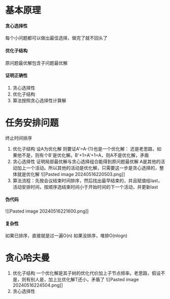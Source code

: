 # 基本原理
#### 贪心选择性
每个小问题都可以做出最佳选择，做完了就不回头了
#### 优化子结构
原问题最优解包含子问题最优解
#### 证明正确性
1. 贪心选择性
2. 优化子结构
3. 算法按照贪心选择性计算解
# 任务安排问题
终止时间排序
1. 优化子结构
   设A为优化解
   则要证A'=A-{1}也是一个优化解：
   还是老思路，如果他不是，则有个B'是优化解。B'+1>A'+1=A，则A不是优化解，矛盾
2. 贪心选择性
   证明局部最优解与贪心选择组合能得到原问题最优解
   A是其他的活动加上一个活动。所以其他的活动是优化解，只需要这一步是贪心选择的，整体就是优化解
   ![[Pasted image 20240516220503.png]]
3. 算法流程：先按会议结束时间排序，然后找出最早结束的，并且赋值给last，活动安排时间，按顺序选结束时间小于开始时间的下一个活动，并更新last
#### 伪代码
 ![[Pasted image 20240516221600.png]]
#### 复杂性
如果已排序，直接就是过一遍O(n)
如果没排序，堆排O(nlogn)
# 贪心哈夫曼
 1. 优化子结构
    一个优化解是其子树的优化代价加上子节点频率。老思路，假设不是，则有别人是，加上比优化解T还小，矛盾了
    ![[Pasted image 20240516224504.png]]
 2. 贪心选择性
    
